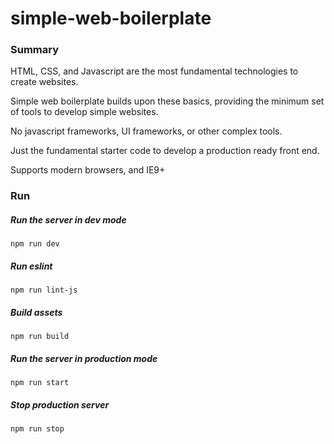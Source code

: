 # simple-web-boilerplate

### Summary
HTML, CSS, and Javascript are the most fundamental technologies to create websites.

Simple web boilerplate builds upon these basics, providing the minimum set of tools to develop simple websites.

No javascript frameworks, UI frameworks, or other complex tools.

Just the fundamental starter code to develop a production ready front end.

Supports modern browsers, and IE9+

### Run

##### Run the server in dev mode
`npm run dev`
##### Run eslint
`npm run lint-js`
##### Build assets
`npm run build`
##### Run the server in production mode
`npm run start`
##### Stop production server
`npm run stop`
